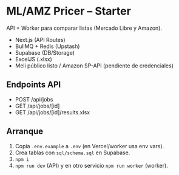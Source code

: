 # ML/AMZ Pricer – Starter

API + Worker para comparar listas (Mercado Libre y Amazon).
- Next.js (API Routes)
- BullMQ + Redis (Upstash)
- Supabase (DB/Storage)
- ExcelJS (.xlsx)
- Meli público listo / Amazon SP-API (pendiente de credenciales)

## Endpoints API
- POST /api/jobs
- GET /api/jobs/[id]
- GET /api/jobs/[id]/results.xlsx

## Arranque
1) Copia `.env.example` a `.env` (en Vercel/worker usa env vars).
2) Crea tablas con `sql/schema.sql` en Supabase.
3) `npm i`
4) `npm run dev` (API) y en otro servicio `npm run worker` (worker).
